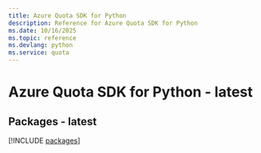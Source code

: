 ```yaml
---
title: Azure Quota SDK for Python
description: Reference for Azure Quota SDK for Python
ms.date: 10/16/2025
ms.topic: reference
ms.devlang: python
ms.service: quota
---
```

# Azure Quota SDK for Python - latest
## Packages - latest
[!INCLUDE [packages](quota-index.md)]